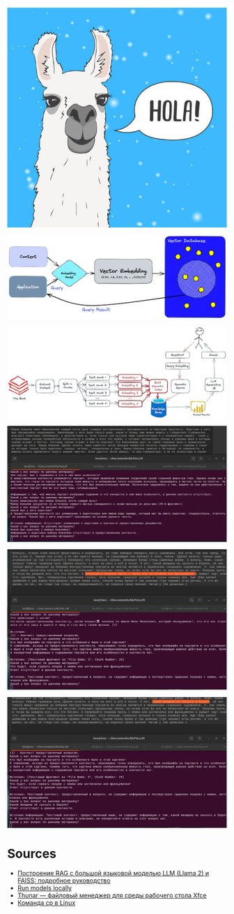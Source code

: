 ![](https://raw.githubusercontent.com/unton3ton/LLMs/refs/heads/main/GogolGPT/391aedc480c3dfbb3991ab9d783dd3b3.jpg)

![](https://raw.githubusercontent.com/unton3ton/LLMs/refs/heads/main/GogolGPT/bcc3863123b40ce9ca9a271783f12c01.png)

![](https://raw.githubusercontent.com/unton3ton/LLMs/refs/heads/main/GogolGPT/238152513-6e670334-d929-42be-8681-2ce803cf8b1a.png)

![](https://raw.githubusercontent.com/unton3ton/LLMs/refs/heads/main/GogolGPT/Screenshot%20from%202024-12-17%2014-58-25.png)

![](https://raw.githubusercontent.com/unton3ton/LLMs/refs/heads/main/GogolGPT/Screenshot%20from%202024-12-17%2016-31-31.png)

![](https://raw.githubusercontent.com/unton3ton/LLMs/refs/heads/main/GogolGPT/Screenshot%20from%202024-12-17%2016-34-54.png)

# Sources
 
* [Построение RAG c большой языковой моделью LLM (Llama 2) и FAISS: подробное руководство](https://blogs.epsilonmetrics.ru/guide-building-rag-llama-2-faiss/)
* [Run models locally](https://python.langchain.com/docs/how_to/local_llms/)
* [Thunar — файловый менеджер для среды рабочего стола Xfce](https://ru.wikipedia.org/wiki/Thunar)
* [Команда cp в Linux](https://losst.pro/komanda-cp-v-linux)
